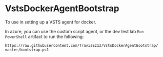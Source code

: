 # VstsDockerAgentBootstrap

To use in setting up a VSTS agent for docker.

In azure, you can use the custom script agent, or the dev test lab `Run PowerShell` artifact to run the following:

`https://raw.githubusercontent.com/TravisEz13/VstsDockerAgentBootstrap/master/bootstrap.ps1`
